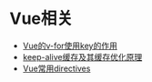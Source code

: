 # Vue相关

- [Vue的v-for使用key的作用](/vue/key.md)
- [keep-alive缓存及其缓存优化原理](/vue/keepAlive.md)
- [Vue常用directives](/vue/directives.md)

